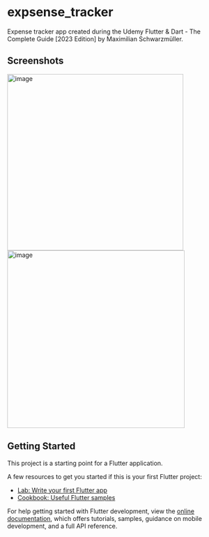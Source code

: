 # expsense_tracker

Expense tracker app created during the Udemy Flutter & Dart - The Complete Guide [2023 Edition] by Maximilian Schwarzmüller.

## Screenshots
<img width="404" alt="image" src="https://github.com/NielsLouwes/expense-tracker/assets/76694402/29b9d521-d95e-4bb2-a6c2-1e4736b0f6ca">
<img width="407" alt="image" src="https://github.com/NielsLouwes/expense-tracker/assets/76694402/b552e687-455c-4a6d-8fbc-cb43bfd2cbdc">

## Getting Started

This project is a starting point for a Flutter application.

A few resources to get you started if this is your first Flutter project:

- [Lab: Write your first Flutter app](https://docs.flutter.dev/get-started/codelab)
- [Cookbook: Useful Flutter samples](https://docs.flutter.dev/cookbook)

For help getting started with Flutter development, view the
[online documentation](https://docs.flutter.dev/), which offers tutorials,
samples, guidance on mobile development, and a full API reference.

